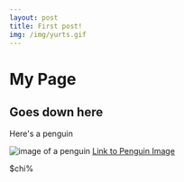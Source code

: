 ```yaml
---
layout: post
title: First post!
img: /img/yurts.gif
---
```


# My Page

## Goes down here

Here's a penguin

![image of a penguin](https://assets.bwbx.io/images/users/iqjWH8FdfxIU/iKIWgaiJUtss/v2/1000x-1.jpg)
[Link to Penguin Image](https://assets.bwbx.io/images/users/iqjWH8FdfxIU/iKIWgaiJUtss/v2/1000x-1.jpg)

$chi%
